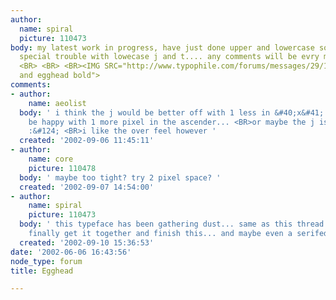```yaml
---
author:
  name: spiral
  picture: 110473
body: my latest work in progress, have just done upper and lowercase so far. Having
  special trouble with lowecase j and t.... any comments will be evry much appreciated
  <BR> <BR> <BR><IMG SRC="http://www.typophile.com/forums/messages/29/1458.gif" ALT="egghead
  and egghead bold">
comments:
- author:
    name: aeolist
  body: ' i think the j would be better off with 1 less in &#40;x&#41; and the t would
    be happy with 1 more pixel in the ascender... <BR>or maybe the j is just fine
    :&#124; <BR>i like the over feel however '
  created: '2002-09-06 11:45:11'
- author:
    name: core
    picture: 110478
  body: ' maybe too tight? try 2 pixel space? '
  created: '2002-09-07 14:54:00'
- author:
    name: spiral
    picture: 110473
  body: ' this typeface has been gathering dust... same as this thread. maybe i&#39;ll
    finally get it together and finish this... and maybe even a serifed version.... '
  created: '2002-09-10 15:36:53'
date: '2002-06-06 16:43:56'
node_type: forum
title: Egghead

---
```

